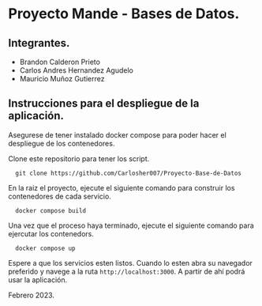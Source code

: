 # Proyecto Mande - Bases de Datos.

## Integrantes.

- Brandon Calderon Prieto
- Carlos Andres Hernandez Agudelo
- Mauricio Muñoz Gutierrez

## Instrucciones para el despliegue de la aplicación.

Asegurese de tener instalado docker compose para poder hacer el despliegue de los contenedores.

Clone este repositorio para tener los script.

```shell 
  git clone https://github.com/Carlosher007/Proyecto-Base-de-Datos
```

En la raiz el proyecto, ejecute el siguiente comando para construir los contenedores de cada servicio.

```shell 
  docker compose build
```

Una vez que el proceso haya terminado, ejecute el siguiente comando para ejercutar los contenedors.

```shell 
  docker compose up
```

Espere a que los servicios esten listos. Cuando lo esten abra su navegador preferido y navege a la ruta <code>http://localhost:3000</code>. A partir de ahí podrá usar la aplicación.

Febrero 2023.
